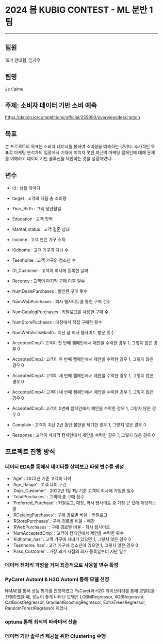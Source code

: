 
# 2024 봄 KUBIG CONTEST - ML 분반 1팀
---
## 팀원
19기 안태림, 임지우

## 팀명 
Je t'aime

## 주제: 소비자 데이터 기반 소비 예측
https://dacon.io/competitions/official/235893/overview/description

## 목표
본 프로젝트의 목표는 소비자 데이터를 통하여 소비량을 예측하는 것이다. 추가적인 목표로 마케팅 분석가의 입장에서 기대에 미치지 못한 최근의 마케팅 캠페인에 대해 문제를 이해하고 데이터 기반 솔루션을 제안하는 것을 설정하였다. 

## 변수
- id : 샘플 아이디
- target : 고객의 제품 총 소비량

- Year_Birth : 고객 생년월일
- Education : 고객 학력
- Marital_status : 고객 결혼 상태
- Income : 고객 연간 가구 소득
- Kidhome : 고객 가구의 자녀 수
- Teenhome : 고객 가구의 청소년 수
- Dt_Customer : 고객이 회사에 등록한 날짜
- Recency : 고객의 마지막 구매 이후 일수
- NumDealsPurchases : 할인된 구매 횟수
- NumWebPurchases : 회사 웹사이트를 통한 구매 건수
- NumCatalogPurchases : 카탈로그를 사용한 구매 수
- NumStorePuchases : 매장에서 직접 구매한 횟수
- NumWebVisitsMonth : 지난 달 회사 웹사이트 방문 횟수
- AcceptedCmp1: 고객이 첫 번째 캠페인에서 제안을 수락한 경우 1, 그렇지 않은 경우 0
- AcceptedCmp2: 고객이 두 번째 캠페인에서 제안을 수락한 경우 1, 그렇지 않은 경우 0
- AcceptedCmp3: 고객이 세 번째 캠페인에서 제안을 수락한 경우 1, 그렇지 않은 경우 0
- AcceptedCmp4: 고객이 네 번째 캠페인에서 제안을 수락한 경우 1, 그렇지 않은 경우 0
- AcceptedCmp5: 고객이 5번째 캠페인에서 제안을 수락한 경우 1, 그렇지 않은 경우 0
- Complain : 고객이 지난 2년 동안 불만을 제기한 경우 1, 그렇지 않은 경우 0
- Response : 고객이 마지막 캠페인에서 제안을 수락한 경우 1, 그렇지 않은 경우 0

## 프로젝트 진행 방식

### 데이터 EDA를 통해서 데이터를 살펴보고 파생 변수를 생성
- 'Age' : 2022년 기준 고객의 나이
- 'Age_Range' : 고객 나이 구간
- 'Days_Customer' : 2022년 1월 1일 기준 고객이 회사에 가입한 일수
- 'TotalPurchases' : 고객의 총 구매 횟수
- 'Preferred_Purchase' : 카탈로그, 매장, 회사 웹사이트 중 가장 큰 값에 해당하는 열
- 'RCatalogPurchases' : 구매 경로별 비율 - 카탈로그
- 'RStorePurchases' : 구매 경로별 비율 - 매장
- 'RWebPurchases' : 구매 경로별 비율 - 회사 웹사이트
- 'NumAcceptedCmp' : 고객이 캠페인에서 제안을 수락한 횟수
- 'Kidhome_has' : 고객 가구에 자녀가 있으면 1, 그렇지 않은 경우 0
- 'Teenhome_has' : 고객 가구에 청소년이 있으면 1, 그렇지 않은 경우 0
- 'Pass_Customer' : 가장 과거 시점의 회사 등록일부터 지난 일수
### 데이터 전처리 과정을 거쳐 최종적으로 사용할 변수 확정
### PyCaret Automl & H2O Automl 통해 모델 선정
NMAE를 통해 성능 평가를 진행하였고 PyCaret과 H2O 라이브러리를 통해 모델링을 진행하였을 때, 성능이 좋게 나타난 모델은 LGBMRegressor, XGBRegressor, CatBoostRegressor, GradientBoostingRegressor, ExtraTreesRegressor, RandomForestRegressor 이었다. 
### optuna 통해 최적의 파라미터 산출
### 데이터 기반 솔루션 제공을 위한 Clustering 수행
